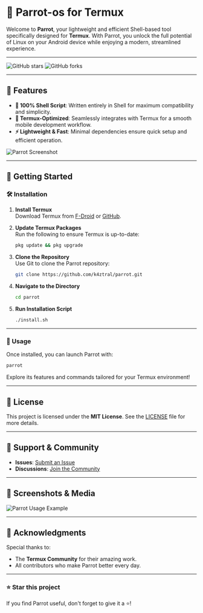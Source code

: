 # 🦜 Parrot-os for Termux

Welcome to **Parrot**, your lightweight and efficient Shell-based tool specifically designed for **Termux**. With Parrot, you unlock the full potential of Linux on your Android device while enjoying a modern, streamlined experience.

---

![GitHub stars](https://img.shields.io/github/stars/k4ztral/parrot?style=social)  ![GitHub forks](https://img.shields.io/github/forks/k4ztral/parrot?style=social)

---

## 🚀 Features

- **📜 100% Shell Script**: Written entirely in Shell for maximum compatibility and simplicity.
- **📱 Termux-Optimized**: Seamlessly integrates with Termux for a smooth mobile development workflow.
- **⚡ Lightweight & Fast**: Minimal dependencies ensure quick setup and efficient operation.

![Parrot Screenshot](https://via.placeholder.com/800x400?text=Your+Screenshot+Here) <!-- Replace with an actual screenshot -->

---

## 🌟 Getting Started

### 🛠️ Installation

1. **Install Termux**  
   Download Termux from [F-Droid](https://f-droid.org/packages/com.termux/) or [GitHub](https://github.com/termux/termux-app).

2. **Update Termux Packages**  
   Run the following to ensure Termux is up-to-date:
   ```bash
   pkg update && pkg upgrade
   ```

3. **Clone the Repository**  
   Use Git to clone the Parrot repository:
   ```bash
   git clone https://github.com/k4ztral/parrot.git
   ```

4. **Navigate to the Directory**  
   ```bash
   cd parrot
   ```

5. **Run Installation Script**  
   ```bash
   ./install.sh
   ```

---

### 🎯 Usage

Once installed, you can launch Parrot with:
```bash
parrot
```

Explore its features and commands tailored for your Termux environment!

---

## 📜 License

This project is licensed under the **MIT License**. See the [LICENSE](LICENSE) file for more details.

---

## 💬 Support & Community

- **Issues**: [Submit an Issue](https://github.com/k4ztral/parrot/issues)  
- **Discussions**: [Join the Community](https://github.com/k4ztral/parrot/discussions)  

---

## 📸 Screenshots & Media

![Parrot Usage Example](https://via.placeholder.com/800x400?text=Add+Your+Cool+Screenshots+Here) <!-- Replace with actual screenshot -->

---

## 🌟 Acknowledgments

Special thanks to:
- The **Termux Community** for their amazing work.
- All contributors who make Parrot better every day.

---

### ⭐️ Star this project
If you find Parrot useful, don't forget to give it a ⭐️!

